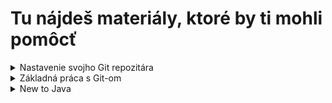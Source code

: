# Tu nájdeš materiály, ktoré by ti mohli pomôcť

<details>
  <summary>Nastavenie svojho Git repozitára</summary>

  ### Vytvor si nový priečinok
  
  1. Choď do c/Users/openlab (alebo do nejakého iného podľa svojho uváženia)
  2. Vytvor priečinok s názvom appslab + aktuálny rok, napr. appslab2020
  3. Pokračuj podľa prezentácie **Git repo set up** v tomto repozitári
</details>

<details>
  <summary>Základná práca s Git-om</summary>
  
  ## Základné príkazy
  
  Všetko sa dá nájsť v Git dokumentácii ==> https://git-scm.com/doc
  
  ### Git checkout

  Príkaz slúži na prepínanie sa medzi jednotlivými vetvami (branch).
  
  **git checkout *[branch name]***
  
  ak vetva ešte neexistuje
  
  **git checkout -b *[branch name]***

  ### Git commit

  Slúži na nahratie zmien do repozitára.

  **git commit -m "commit message"**
  
  Ako písať commit message?
  1. Začni veľkým písmenom
  2. Napíš čo robia zmeny, ktoré sa chystáš commitnúť imperatívnym spôsobom, napr. Pridaj metódu na výpočet niečoho
  3. Na konci vety sa nedáva bodka, výkričník...proste nič
  4. Skús sa zmestiť do 50 znakov
  
  Príklad: **Pridaj metódu pre výpočet dĺžky trasy**
  
  ### Git push
  
  Update-ne remote repozitár.
  
  **git push**
  
  Pri prvom vykonávaní príkazu git push (keď chcem pushnúť vetvu, ktorá ešte nie je v remote repozitári) bude potrebné pustiť git push nasledovne:
  
  git push --set-upstream origin *[branch name]*

  Všetky tieto príkazy sa dajú používať priamo v Git Bash konzole. Ako tieto príkazy realizovať v Intellij Idea nájdete v prezentácii **Working with Git in Intellij** v tomto repoziári.
</details>

<details>
  <summary>New to Java</summary>

  ### Konvencie pre písanie Java programov
  https://www.oracle.com/java/technologies/javase/codeconventions-namingconventions.html
  
  ### Java tutorials
  https://docs.oracle.com/javase/tutorial/tutorialLearningPaths.html
  
  ### Syntax Java vs C#
  https://www.slideshare.net/Pednekar19/difference-between-java-and-c
</details>

